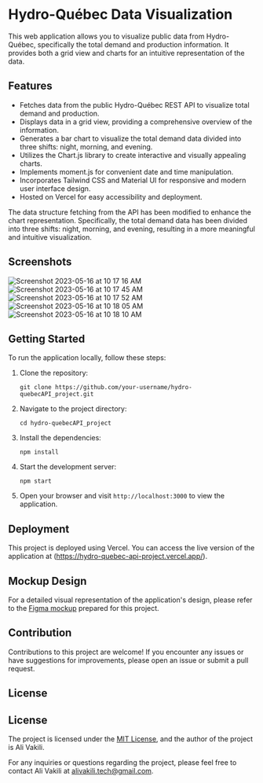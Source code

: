 
# Hydro-Québec Data Visualization

This web application allows you to visualize public data from Hydro-Québec, specifically the total demand and production information. 
It provides both a grid view and charts for an intuitive representation of the data.

## Features

- Fetches data from the public Hydro-Québec REST API to visualize total demand and production.
- Displays data in a grid view, providing a comprehensive overview of the information.
- Generates a bar chart to visualize the total demand data divided into three shifts: night, morning, and evening.
- Utilizes the Chart.js library to create interactive and visually appealing charts.
- Implements moment.js for convenient date and time manipulation.
- Incorporates Tailwind CSS and Material UI for responsive and modern user interface design.
- Hosted on Vercel for easy accessibility and deployment.

The data structure fetching from the API has been modified to enhance the chart representation. Specifically, the total demand data has been divided into three shifts: night, morning, and evening, resulting in a more meaningful and intuitive visualization.


## Screenshots
![Screenshot 2023-05-16 at 10 17 16 AM](https://github.com/Ali-VB/hydro-quebecAPI_project/assets/62252507/ccf24a11-9c72-4a90-b046-2d7c161be58a)
![Screenshot 2023-05-16 at 10 17 45 AM](https://github.com/Ali-VB/hydro-quebecAPI_project/assets/62252507/39c3601a-0939-4dde-b21e-1e7ad1b99875)
![Screenshot 2023-05-16 at 10 17 52 AM](https://github.com/Ali-VB/hydro-quebecAPI_project/assets/62252507/48ef25c8-de80-4e15-960c-18d493b61488)
![Screenshot 2023-05-16 at 10 18 05 AM](https://github.com/Ali-VB/hydro-quebecAPI_project/assets/62252507/0e3f15b3-fa2f-4625-99b2-8332ddc0be2c)
![Screenshot 2023-05-16 at 10 18 10 AM](https://github.com/Ali-VB/hydro-quebecAPI_project/assets/62252507/74419851-73b3-4c3c-af81-4fc00ab565a5)


## Getting Started

To run the application locally, follow these steps:

1. Clone the repository:

   ```shell
   git clone https://github.com/your-username/hydro-quebecAPI_project.git
   ```

2. Navigate to the project directory:

   ```shell
   cd hydro-quebecAPI_project
   ```

3. Install the dependencies:

   ```shell
   npm install
   ```

4. Start the development server:

   ```shell
   npm start
   ```

5. Open your browser and visit `http://localhost:3000` to view the application.

## Deployment

This project is deployed using Vercel. You can access the live version of the application at (https://hydro-quebec-api-project.vercel.app/).

## Mockup Design

For a detailed visual representation of the application's design, please refer to the [Figma mockup](https://www.figma.com/file/Xzlfu2Q0sJBSqn1JGDiREq/Hydro-Qubec_demand-production?type=design&node-id=0%3A1&t=73TwicLKEXEzXgZA-1) prepared for this project.

## Contribution

Contributions to this project are welcome! If you encounter any issues or have suggestions for improvements, please open an issue or submit a pull request.

## License
## License

The project is licensed under the [MIT License](LICENSE), and the author of the project is Ali Vakili.

For any inquiries or questions regarding the project, please feel free to contact Ali Vakili at alivakili.tech@gmail.com.

